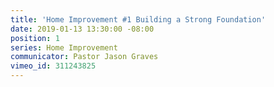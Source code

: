 ```yaml
---
title: 'Home Improvement #1 Building a Strong Foundation'
date: 2019-01-13 13:30:00 -08:00
position: 1
series: Home Improvement
communicator: Pastor Jason Graves
vimeo_id: 311243825
---
```


